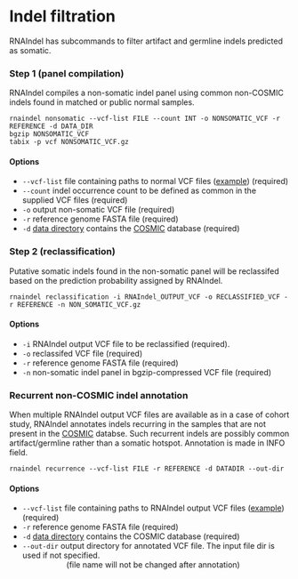 # Indel filtration 

RNAIndel has subcommands to filter artifact and germline indels predicted as somatic.

### Step 1 (panel compilation)
RNAIndel compiles a non-somatic indel panel using common non-COSMIC indels found in matched or public normal samples.
```
rnaindel nonsomatic --vcf-list FILE --count INT -o NONSOMATIC_VCF -r REFERENCE -d DATA_DIR
bgzip NONSOMATIC_VCF
tabix -p vcf NONSOMATIC_VCF.gz
```

#### Options
* ```--vcf-list``` file containing paths to normal VCF files ([example](../../sample_data/inputs/normals.txt)) (required)
* ```--count``` indel occurrence count to be defined as common in the supplied VCF files (required)
* ```-o``` output non-somatic VCF file (required)
* ```-r``` reference genome FASTA file (required)
* ```-d``` [data directory](../../README.md/#setup) contains the [COSMIC](https://cancer.sanger.ac.uk/cosmic) database (required)

 
### Step 2 (reclassification) 
Putative somatic indels found in the non-somatic panel will be reclassifed based on the prediction probability assigned by RNAIndel.

```
rnaindel reclassification -i RNAIndel_OUTPUT_VCF -o RECLASSIFIED_VCF -r REFERENCE -n NON_SOMATIC_VCF.gz 
```

#### Options
* ```-i``` RNAIndel output VCF file to be reclassified (required).
* ```-o``` reclassifed VCF file (required)
* ```-r``` reference genome FASTA file (required)
* ```-n``` non-somatic indel panel in bgzip-compressed VCF file (required)


### Recurrent non-COSMIC indel annotation
When multiple RNAIndel output VCF files are available as in a case of cohort study, 
RNAIndel annotates indels recurring in the samples that are not present in the 
[COSMIC](https://cancer.sanger.ac.uk/cosmic) databse. Such recurrent indels are possibly common artifact/germline rather 
than a somatic hotspot. Annotation is made in INFO field. 

```
rnaindel recurrence --vcf-list FILE -r REFERENCE -d DATADIR --out-dir
```

#### Options
* ```--vcf-list``` file containing paths to RNAIndel output VCF files ([example](../../sample_data/inputs/rnaindel_vcfs.txt)) (required)
* ```-r``` reference genome FASTA file (required)
* ```-d``` [data directory](../../README.md/#setup) contains the COSMIC database (required)
* ```--out-dir``` output directory for annotated VCF file. The input file dir is used if not specified. <br>
&nbsp;   &nbsp;   &nbsp;   &nbsp;  &nbsp;  &nbsp;  &nbsp;  &nbsp;  &nbsp;  &nbsp; (file name will not be changed after annotation)
